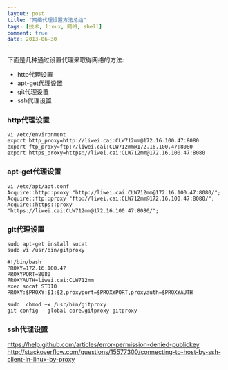 ```yaml
---
layout: post
title: "网络代理设置方法总结"
tags: [技术, linux, 网络, shell]
comment: true
date: 2013-06-30
---
```


下面是几种通过设置代理来取得网络的方法:

 - http代理设置
 - apt-get代理设置
 - git代理设置
 - ssh代理设置
 
### http代理设置

    vi /etc/environment
    export http_proxy=http://liwei.cai:CLW712mm@172.16.100.47:8080
    export ftp_proxy=ftp://liwei.cai:CLW712mm@172.16.100.47:8080
    export https_proxy=https://liwei.cai:CLW712mm@172.16.100.47:8080

### apt-get代理设置

    vi /etc/apt/apt.conf
    Acquire::http::proxy "http://liwei.cai:CLW712mm@172.16.100.47:8080/";
    Acquire::ftp::proxy "ftp://liwei.cai:CLW712mm@172.16.100.47:8080/";
    Acquire::https::proxy "https://liwei.cai:CLW712mm@172.16.100.47:8080/";
    
### git代理设置

    sudo apt-get install socat
    sudo vi /usr/bin/gitproxy
    
    #!/bin/bash
    PROXY=172.16.100.47
    PROXYPORT=8080
    PROXYAUTH=liwei.cai:CLW712mm
    exec socat STDIO PROXY:$PROXY:$1:$2,proxyport=$PROXYPORT,proxyauth=$PROXYAUTH
    
    sudo  chmod +x /usr/bin/gitproxy
    git config --global core.gitproxy gitproxy
    
### ssh代理设置

https://help.github.com/articles/error-permission-denied-publickey
http://stackoverflow.com/questions/15577300/connecting-to-host-by-ssh-client-in-linux-by-proxy
